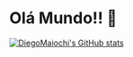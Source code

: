 # Olá Mundo!! 👋

[![DiegoMaiochi's GitHub stats](https://github-readme-stats.vercel.app/api?username=DiegoMaiochi&show_icons=true&theme=dark&count_private=true)](https://github.com/DiegoMaiochi/github-readme-stats)

